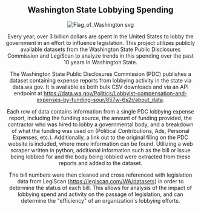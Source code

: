 
<div align="center">
  
  ## Washington State Lobbying Spending
  ![Flag_of_Washington svg](https://github.com/Graffignaa/washington_lobbying_spending/assets/17256115/237bad7c-e54f-499b-bd89-1c66a419feca)
  
  Every year, over 3 billion dollars are spent in the United States to lobby the government in an effort to influence legislation. This project utilizes publicly available datasets from the Washington State Public Disclosures Commission and LegiScan to analyze trends in this spending over the past 10 years in Washington State.
  
  The Washington State Public Disclosures Commission (PDC) publishes a dataset containing expense reports from lobbying activity in the state via data.wa.gov.  It is available as both bulk CSV downloads and via an API endpoint at https://data.wa.gov/Politics/Lobbyist-compensation-and-expenses-by-funding-sour/857w-6s2r/about_data.  
  
  Each row of data contains information from a single PDC lobbying expense report, including the funding source, the amount of funding provided, the contractor who was hired to lobby a governmental body, and a breakdown of what the funding was used on (Political Contributions, Ads, Personal Expenses, etc.).  Additionally, a link out to the original filing on the PDC website is included, where more information can be found.  Utilizing a web scraper written in python, additional information such as the bill or issue being lobbied for and the body being lobbied were extracted from these reports and added to the dataset.  
  
  The bill numbers were then cleaned and cross referenced with legislation data from LegiScan (https://legiscan.com/WA/datasets) in order to determine the status of each bill.  This allows for analysis of the impact of lobbying spend and activity on the passage of legislation, and can determine the "efficiency" of an organization's lobbying efforts.  
  
</div>
